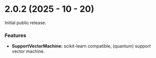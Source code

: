 # 2.0.2 (2025 - 10 - 20)

Initial public release.

### Features

* **SupportVectorMachine:** scikit-learn compatible, (quantum) support vector machine.